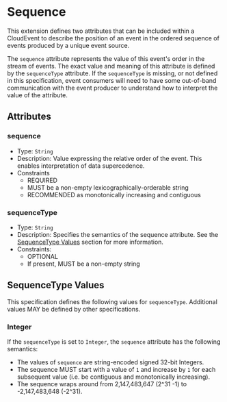 # Sequence

This extension defines two attributes that can be included within a CloudEvent
to describe the position of an event in the ordered sequence of events produced
by a unique event source.

The `sequence` attribute represents the value of this event's order in the
stream of events. The exact value and meaning of this attribute is defined by
the `sequenceType` attribute. If the `sequenceType` is missing, or not defined
in this specification, event consumers will need to have some out-of-band
communication with the event producer to understand how to interpret the value
of the attribute.

## Attributes

### sequence

- Type: `String`
- Description: Value expressing the relative order of the event. This enables
  interpretation of data supercedence.
- Constraints
  - REQUIRED
  - MUST be a non-empty lexicographically-orderable string
  - RECOMMENDED as monotonically increasing and contiguous

### sequenceType

- Type: `String`
- Description: Specifies the semantics of the sequence attribute. See the
  [SequenceType Values](#sequencetype-values) section for more information.
- Constraints:
  - OPTIONAL
  - If present, MUST be a non-empty string

## SequenceType Values

This specification defines the following values for `sequenceType`. Additional
values MAY be defined by other specifications.

### Integer

If the `sequenceType` is set to `Integer`, the `sequence` attribute has the
following semantics:

- The values of `sequence` are string-encoded signed 32-bit Integers.
- The sequence MUST start with a value of `1` and increase by `1` for each
  subsequent value (i.e. be contiguous and monotonically increasing).
- The sequence wraps around from 2,147,483,647 (2^31 -1) to -2,147,483,648
  (-2^31).
